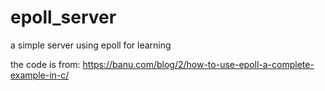 # epoll_server
a simple server using epoll for learning

the code is from: https://banu.com/blog/2/how-to-use-epoll-a-complete-example-in-c/
